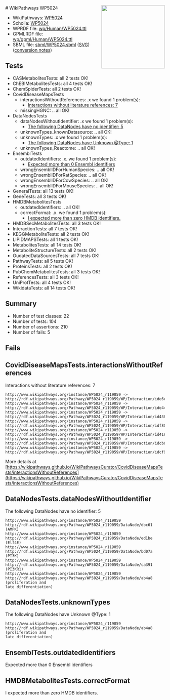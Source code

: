 <img style="float: right; width: 200px" src="../logo.png" />
# WikiPathways WP5024

* WikiPathways: [WP5024](https://identifiers.org/wikipathways:WP5024)
* Scholia: [WP5024](https://scholia.toolforge.org/wikipathways/WP5024)
* WPRDF file: [wp/Human/WP5024.ttl](../wp/Human/WP5024.ttl)
* GPMLRDF file: [wp/gpml/Human/WP5024.ttl](../wp/gpml/Human/WP5024.ttl)
* SBML file: [sbml/WP5024.sbml](../sbml/WP5024.sbml) ([SVG](../sbml/WP5024.svg)) ([conversion notes](../sbml/WP5024.txt))

## Tests
* CASMetabolitesTests: all 2 tests OK!
* ChEBIMetabolitesTests: all 4 tests OK!
* ChemSpiderTests: all 2 tests OK!
* CovidDiseaseMapsTests
    * interactionsWithoutReferences: .x we found 1 problem(s):
        * [Interactions without literature references: 7](#2e295935)
    * missingHGNC: .. all OK!
* DataNodesTests
    * dataNodesWithoutIdentifier: .x we found 1 problem(s):
        * [The following DataNodes have no identifier: 5](#d2d32fa4)
    * unknownTypes_knownDatasource: .. all OK!
    * unknownTypes: .x we found 1 problem(s):
        * [The following DataNodes have Unknown @Type: 1](#839973df)
    * unknownTypes_Reactome: .. all OK!
* EnsemblTests
    * outdatedIdentifiers: .x. we found 1 problem(s):
        * [Expected more than 0 Ensembl identifiers](#f44398b7)
    * wrongEnsemblIDForHumanSpecies: .. all OK!
    * wrongEnsemblIDForRatSpecies: .. all OK!
    * wrongEnsemblIDForCowSpecies: .. all OK!
    * wrongEnsemblIDForMouseSpecies: .. all OK!
* GeneralTests: all 13 tests OK!
* GeneTests: all 3 tests OK!
* HMDBMetabolitesTests
    * outdatedIdentifiers: .. all OK!
    * correctFormat: .x. we found 1 problem(s):
        * [I expected more than zero HMDB identifiers.](#ad154c1e)
* HMDBSecMetabolitesTests: all 3 tests OK!
* InteractionTests: all 7 tests OK!
* KEGGMetaboliteTests: all 2 tests OK!
* LIPIDMAPSTests: all 1 tests OK!
* MetabolitesTests: all 14 tests OK!
* MetaboliteStructureTests: all 2 tests OK!
* OudatedDataSourcesTests: all 7 tests OK!
* PathwayTests: all 5 tests OK!
* ProteinsTests: all 2 tests OK!
* PubChemMetabolitesTests: all 3 tests OK!
* ReferencesTests: all 3 tests OK!
* UniProtTests: all 4 tests OK!
* WikidataTests: all 14 tests OK!


## Summary

* Number of test classes: 22
* Number of tests: 104
* Number of assertions: 210
* Number of fails: 5

## Fails

<a name="2e295935" />

## CovidDiseaseMapsTests.interactionsWithoutReferences

Interactions without literature references: 7
```
http://www.wikipathways.org/instance/WP5024_r119059 -> http://rdf.wikipathways.org/Pathway/WP5024_r119059/WP/Interaction/ide6cab7ad
http://www.wikipathways.org/instance/WP5024_r119059 -> http://rdf.wikipathways.org/Pathway/WP5024_r119059/WP/Interaction/ide44928d7
http://www.wikipathways.org/instance/WP5024_r119059 -> http://rdf.wikipathways.org/Pathway/WP5024_r119059/WP/Interaction/id438bbe53
http://www.wikipathways.org/instance/WP5024_r119059 -> http://rdf.wikipathways.org/Pathway/WP5024_r119059/WP/Interaction/idf80d561d
http://www.wikipathways.org/instance/WP5024_r119059 -> http://rdf.wikipathways.org/Pathway/WP5024_r119059/WP/Interaction/id41914cf3
http://www.wikipathways.org/instance/WP5024_r119059 -> http://rdf.wikipathways.org/Pathway/WP5024_r119059/WP/Interaction/idcb6a1d88
http://www.wikipathways.org/instance/WP5024_r119059 -> http://rdf.wikipathways.org/Pathway/WP5024_r119059/WP/Interaction/idcf983d06
```

More details at [https://wikipathways.github.io/WikiPathwaysCurator/CovidDiseaseMapsTests/interactionsWithoutReferences](https://wikipathways.github.io/WikiPathwaysCurator/CovidDiseaseMapsTests/interactionsWithoutReferences)

<a name="d2d32fa4" />

## DataNodesTests.dataNodesWithoutIdentifier

The following DataNodes have no identifier: 5
```
http://www.wikipathways.org/instance/WP5024_r119059 http://rdf.wikipathways.org/Pathway/WP5024_r119059/DataNode/dbc61 (AMPK)
http://www.wikipathways.org/instance/WP5024_r119059 http://rdf.wikipathways.org/Pathway/WP5024_r119059/DataNode/ed1be (Elf4E)
http://www.wikipathways.org/instance/WP5024_r119059 http://rdf.wikipathways.org/Pathway/WP5024_r119059/DataNode/bd07a (PI3K)
http://www.wikipathways.org/instance/WP5024_r119059 http://rdf.wikipathways.org/Pathway/WP5024_r119059/DataNode/ca391 (PI3KR1)
http://www.wikipathways.org/instance/WP5024_r119059 http://rdf.wikipathways.org/Pathway/WP5024_r119059/DataNode/ab4a8 (proliferation and
late differentiation)
```

<a name="839973df" />

## DataNodesTests.unknownTypes

The following DataNodes have Unknown @Type: 1
```
http://www.wikipathways.org/instance/WP5024_r119059 http://rdf.wikipathways.org/Pathway/WP5024_r119059/DataNode/ab4a8 (proliferation and
late differentiation)
```

<a name="f44398b7" />

## EnsemblTests.outdatedIdentifiers

Expected more than 0 Ensembl identifiers
<a name="ad154c1e" />

## HMDBMetabolitesTests.correctFormat

I expected more than zero HMDB identifiers.
